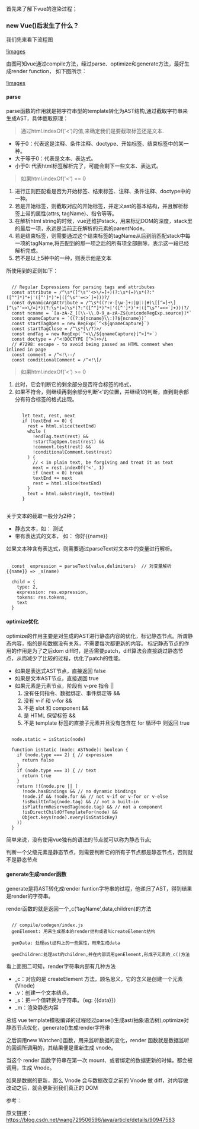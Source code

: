 <!--
 * @Author: Luisa Xiao
 * @Date: 2020-04-05 17:43:38
 * @LastEditTime: 2020-04-05 20:33:35
 * @LastEditors: Please set LastEditors
 * @Description: 通过源码了解vue编译template的过程
 * @FilePath: /serious-review/src/summary/Vue/vue-template-compile.md
 -->


首先来了解下vue的渲染过程；

### new Vue()后发生了什么？
我们先来看下流程图

[!images](https://raw.githubusercontent.com/SunnyXiao/serious-review/master/src/images/vue-template-compile.jpg)

由图可知vue通过compile方法，经过parse、optimize和generate方法，最好生成render function， 如下图所示：

[!images](https://raw.githubusercontent.com/SunnyXiao/serious-review/master/src/images/vue-template-render-fn.png)

#### parse

parse函数的作用就是把字符串型的template转化为AST结构,通过截取字符串来生成AST，具体截取原理：

> 通过html.indexOf('<')的值,来确定我们是要截取标签还是文本.

- 等于0：代表这是注释、条件注释、doctype、开始标签、结束标签中的某一种。
- 大于等于0：代表是文本、表达式。
- 小于0: 代表html标签解析完了，可能会剩下一些文本、表达式。

> 如果html.indexOf('<') == 0

1. 进行正则匹配看是否为开始标签、结束标签、注释、条件注释、doctype中的一种。
2. 若是开始标签，则截取对应的开始标签，并定义ast的基本结构，并且解析标签上带的属性(attrs, tagName)、指令等等。
3. 在解析html string的时候，vue还维护stack，用来标记DOM的深度，stack里的最后一项，永远是当前正在解析的元素的parentNode。
4. 若是结束标签，则需要通过这个结束标签的tagName从后到前匹配stack中每一项的tagName,将匹配到的那一项之后的所有项全部删除，表示这一段已经解析完成。
5. 若不是以上5种中的一种，则表示他是文本

所使用到的正则如下：

```

  // Regular Expressions for parsing tags and attributes
  const attribute = /^\s*([^\s"'<>\/=]+)(?:\s*(=)\s*(?:"([^"]*)"+|'([^']*)'+|([^\s"'=<>`]+)))?/
  const dynamicArgAttribute = /^\s*((?:v-[\w-]+:|@|:|#)\[[^=]+\][^\s"'<>\/=]*)(?:\s*(=)\s*(?:"([^"]*)"+|'([^']*)'+|([^\s"'=<>`]+)))?/
  const ncname = `[a-zA-Z_][\\-\\.0-9_a-zA-Z${unicodeRegExp.source}]*`
  const qnameCapture = `((?:${ncname}\\:)?${ncname})`
  const startTagOpen = new RegExp(`^<${qnameCapture}`)
  const startTagClose = /^\s*(\/?)>/
  const endTag = new RegExp(`^<\\/${qnameCapture}[^>]*>`)
  const doctype = /^<!DOCTYPE [^>]+>/i
  // #7298: escape - to avoid being passed as HTML comment when inlined in page
  const comment = /^<!\--/
  const conditionalComment = /^<!\[/

```

> 如果html.indexOf('<') >= 0

1. 此时，它会判断它的剩余部分是否符合标签的格式，
2. 如果不符合，则继续再剩余部分判断’<'的位置，并继续1的判断，直到剩余部分有符合标签的格式出现。

```

      let text, rest, next
      if (textEnd >= 0) {
        rest = html.slice(textEnd)
        while (
          !endTag.test(rest) &&
          !startTagOpen.test(rest) &&
          !comment.test(rest) &&
          !conditionalComment.test(rest)
        ) {
          // < in plain text, be forgiving and treat it as text
          next = rest.indexOf('<', 1)
          if (next < 0) break
          textEnd += next
          rest = html.slice(textEnd)
        }
        text = html.substring(0, textEnd)
      }
      
```
关于文本的截取一般分为2种；

- 静态文本，如： 测试</div>
- 带有表达式的文本， 如： 你好{{name}}</div>

如果文本种含有表达式，则需要通过parseText对文本中的变量进行解析。

```

  const  expression = parseText(value,delimiters)  // 对变量解析 {{name}} => _s(name)

  child = {
    type: 2,
    expression: res.expression,
    tokens: res.tokens,
    text
  }

```

#### optimize优化

optimize的作用主要是对生成的AST进行静态内容的优化，标记静态节点。所谓静态内容，指的是和数据没有关系，不需要每次都更新的内容。
标记静态节点的作用的作用是为了之后dom diff时，是否需要patch，diff算法会直接跳过静态节点，从而减少了比较的过程，优化了patch的性能。

- 如果是表达式AST节点，直接返回 false
- 如果是文本AST节点，直接返回 true
- 如果元素是元素节点，阶段有 v-pre 指令 ||
  1. 没有任何指令、数据绑定、事件绑定等 &&
  2. 没有 v-if 和 v-for &&
  3. 不是 slot 和 component &&
  4. 是 HTML 保留标签 &&
  5. 不是 template 标签的直接子元素并且没有包含在 for 循环中
  则返回 true


```

  node.static = isStatic(node)

  function isStatic (node: ASTNode): boolean {
    if (node.type === 2) { // expression
      return false
    }
    if (node.type === 3) { // text
      return true
    }
    return !!(node.pre || (
      !node.hasBindings && // no dynamic bindings
      !node.if && !node.for && // not v-if or v-for or v-else
      !isBuiltInTag(node.tag) && // not a built-in
      isPlatformReservedTag(node.tag) && // not a component
      !isDirectChildOfTemplateFor(node) &&
      Object.keys(node).every(isStaticKey)
    ))
  }

```

简单来说，没有使用vue独有的语法的节点就可以称为静态节点;

判断一个父级元素是静态节点，则需要判断它的所有子节点都是静态节点，否则就不是静态节点


#### generate生成render函数

generate是将AST转化成render funtion字符串的过程，他递归了AST，得到结果是render的字符串。

render函数的就是返回一个_c(‘tagName’,data,children)的方法


```

  // compile/codegen/index.js
  genElement: 用来生成基本的render结构或者叫createElement结构

  genData: 处理ast结构上的一些属性，用来生成data

  genChildren:处理ast的children,并在内部调用genElement,形成子元素的_c()方法

```

看上面图二可知，render字符串内部有几种方法

- _c：对应的是 createElement 方法，顾名思义，它的含义是创建一个元素(Vnode)
- _v：创建一个文本结点。
- _s：把一个值转换为字符串。（eg: {{data}}）
- _m：渲染静态内容

总结
vue template模板编译的过程经过parse()生成ast(抽象语法树),optimize对静态节点优化，generate()生成render字符串

之后调用new Watcher()函数，用来监听数据的变化，render 函数就是数据监听的回调所调用的，其结果便是重新生成 vnode。

当这个 render 函数字符串在第一次 mount、或者绑定的数据更新的时候，都会被调用，生成 Vnode。

如果是数据的更新，那么 Vnode 会与数据改变之前的 Vnode 做 diff，对内容做改动之后，就会更新到我们真正的 DOM

参考：

原文链接：https://blog.csdn.net/wang729506596/java/article/details/90947583